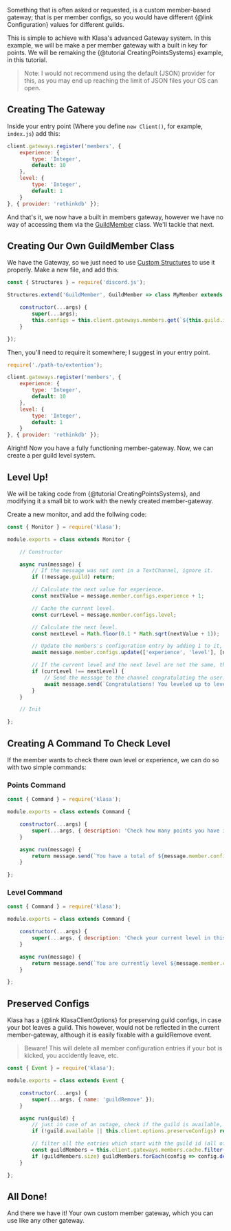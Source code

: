 Something that is often asked or requested, is a custom member-based gateway; that is per member configs, so you would have different {@link Configuration} values for different guilds.

This is simple to achieve with Klasa's advanced Gateway system. In this example, we will be make a per member gateway with a built in key for points. We will be remaking the {@tutorial CreatingPointsSystems} example, in this tutorial.

> Note: I would not recommend using the default (JSON) provider for this, as you may end up reaching the limit of JSON files your OS can open.

## Creating The Gateway

Inside your entry point (Where you define `new Client()`, for example, `index.js`) add this:

```javascript
client.gateways.register('members', {
	experience: {
		type: 'Integer',
		default: 10
	},
	level: {
		type: 'Integer',
		default: 1
	}
}, { provider: 'rethinkdb' });
```

And that's it, we now have a built in members gateway, however we have no way of accessing them via the [GuildMember](https://discord.js.org/#/docs/main/master/class/GuildMember) class. We'll tackle that next.

## Creating Our Own GuildMember Class

We have the Gateway, so we just need to use [Custom Structures](https://discord.js.org/#/docs/main/master/class/Structures) to use it properly. Make a new file, and add this:

```javascript
const { Structures } = require('discord.js');

Structures.extend('GuildMember', GuildMember => class MyMember extends GuildMember {

	constructor(...args) {
		super(...args);
		this.configs = this.client.gateways.members.get(`${this.guild.id}-${this.id}`, true);
	}

});

```

Then, you'll need to require it somewhere; I suggest in your entry point. 

```javascript
require('./path-to/extention');

client.gateways.register('members', {
	experience: {
		type: 'Integer',
		default: 10
	},
	level: {
		type: 'Integer',
		default: 1
	}
}, { provider: 'rethinkdb' });

```

Alright! Now you have a fully functioning member-gateway. Now, we can create a per guild level system.

## Level Up!

We will be taking code from {@tutorial CreatingPointsSystems}, and modifying it a small bit to work with the newly created member-gateway.


Create a new monitor, and add the follwing code:

```javascript
const { Monitor } = require('klasa');

module.exports = class extends Monitor {

	// Constructor

	async run(message) {
		// If the message was not sent in a TextChannel, ignore it.
		if (!message.guild) return;

		// Calculate the next value for experience.
		const nextValue = message.member.configs.experience + 1;

		// Cache the current level.
		const currLevel = message.member.configs.level;

		// Calculate the next level.
		const nextLevel = Math.floor(0.1 * Math.sqrt(nextValue + 1));

		// Update the members's configuration entry by adding 1 to it, and update the level also.
		await message.member.configs.update(['experience', 'level'], [nextValue, nextLevel]);

		// If the current level and the next level are not the same, then it has increased, and you can send the message.
		if (currLevel !== nextLevel) {
			// Send the message to the channel congratulating the user.
			await message.send(`Congratulations! You leveled up to level **${currLevel}**!`);
		}
	}

	// Init

};
```


## Creating A Command To Check Level

If the member wants to check there own level or experience, we can do so with two simple commands:

### Points Command

```javascript
const { Command } = require('klasa');

module.exports = class extends Command {

	constructor(...args) {
		super(...args, { description: 'Check how many points you have in this guild.' });
	}

	async run(message) {
		return message.send(`You have a total of ${message.member.configs.experience} experience points!`);
	}

};

```

### Level Command


```javascript
const { Command } = require('klasa');

module.exports = class extends Command {

	constructor(...args) {
		super(...args, { description: 'Check your current level in this guild.' });
	}

	async run(message) {
		return message.send(`You are currently level ${message.member.configs.level}!`);
	}

};

```

## Preserved Configs

Klasa has a {@link KlasaClientOptions} for preserving guild configs, in case your bot leaves a guild. This however, would not be reflected in the current member-gateway, although it is easily fixable with a guildRemove event.

>Beware! This will delete all member configuration entries if your bot is kicked, you accidently leave, etc.


```javascript
const { Event } = require('klasa');

module.exports = class extends Event {

	constructor(...args) {
		super(...args, { name: 'guildRemove' });
	}

	async run(guild) {
		// just in case of an outage, check if the guild is available, and also check if we are preserving configs.
		if (!guild.available || this.client.options.preserveConfigs) return;

		// filter all the entries which start with the guild id (all of the guilds members, which we are storing)
		const guildMembers = this.client.gateways.members.cache.filter(config => config.id.startsWith(guild.id));
		if (guildMembers.size) guildMembers.forEach(config => config.destroy());
	}

};

```

## All Done!

And there we have it! Your own custom member gateway, which you can use like any other gateway.
